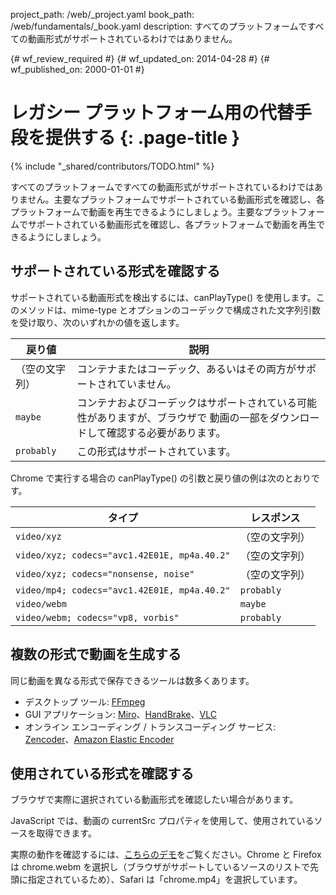 project_path: /web/_project.yaml
book_path: /web/fundamentals/_book.yaml
description: すべてのプラットフォームですべての動画形式がサポートされているわけではありません。

{# wf_review_required #}
{# wf_updated_on: 2014-04-28 #}
{# wf_published_on: 2000-01-01 #}

# レガシー プラットフォーム用の代替手段を提供する {: .page-title }

{% include "_shared/contributors/TODO.html" %}



すべてのプラットフォームですべての動画形式がサポートされているわけではありません。主要なプラットフォームでサポートされている動画形式を確認し、各プラットフォームで動画を再生できるようにしましょう。主要なプラットフォームでサポートされている動画形式を確認し、各プラットフォームで動画を再生できるようにしましょう。



## サポートされている形式を確認する

サポートされている動画形式を検出するには、canPlayType() を使用します。このメソッドは、mime-type とオプションのコーデックで構成された文字列引数を受け取り、次のいずれかの値を返します。

<table class="mdl-data-table mdl-js-data-table">
  <thead>
    <tr>
      <th>戻り値</th>
    <th>説明</th>
    </tr>
  </thead>
  <tbody>
    <tr>
      <td data-th="戻り値">（空の文字列）</td>
      <td data-th="説明">コンテナまたはコーデック、あるいはその両方がサポートされていません。</td>
    </tr>
    <tr>
      <td data-th="戻り値"><code>maybe</code></td>
    <td data-th="説明">
        コンテナおよびコーデックはサポートされている可能性がありますが、ブラウザで
        動画の一部をダウンロードして確認する必要があります。
      </td>
    </tr>
    <tr>
      <td data-th="戻り値"><code>probably</code></td>
      <td data-th="説明">この形式はサポートされています。
      </td>
    </tr>
  </tbody>
</table>

Chrome で実行する場合の canPlayType() の引数と戻り値の例は次のとおりです。


<table class="mdl-data-table mdl-js-data-table">
  <thead>
    <tr>
      <th>タイプ</th>
      <th>レスポンス</th>
    </tr>
  </thead>
  <tbody>
    <tr>
      <td data-th="タイプ"><code>video/xyz</code></td>
      <td data-th="レスポンス">（空の文字列）</td>
    </tr>
    <tr>
      <td data-th="タイプ"><code>video/xyz; codecs="avc1.42E01E, mp4a.40.2"</code></td>
      <td data-th="レスポンス">（空の文字列）</td>
    </tr>
    <tr>
      <td data-th="タイプ"><code>video/xyz; codecs="nonsense, noise"</code></td>
      <td data-th="レスポンス">（空の文字列）</td>
    </tr>
    <tr>
      <td data-th="タイプ"><code>video/mp4; codecs="avc1.42E01E, mp4a.40.2"</code></td>
      <td data-th="レスポンス"><code>probably</code></td>
    </tr>
    <tr>
      <td data-th="タイプ"><code>video/webm</code></td>
      <td data-th="レスポンス"><code>maybe</code></td>
    </tr>
    <tr>
      <td data-th="タイプ"><code>video/webm; codecs="vp8, vorbis"</code></td>
      <td data-th="レスポンス"><code>probably</code></td>
    </tr>
  </tbody>
</table>


## 複数の形式で動画を生成する

同じ動画を異なる形式で保存できるツールは数多くあります。

* デスクトップ ツール: [FFmpeg](//ffmpeg.org/)
* GUI アプリケーション: [Miro](//www.mirovideoconverter.com/)、[HandBrake](//handbrake.fr/)、[VLC](//www.videolan.org/)
* オンライン エンコーディング / トランスコーディング サービス: [Zencoder](//en.wikipedia.org/wiki/Zencoder)、[Amazon Elastic Encoder](//aws.amazon.com/elastictranscoder)

## 使用されている形式を確認する

ブラウザで実際に選択されている動画形式を確認したい場合があります。

JavaScript では、動画の currentSrc プロパティを使用して、使用されているソースを取得できます。

実際の動作を確認するには、<a href="https://googlesamples.github.io/web-fundamentals/samples/../fundamentals/design-and-ui/media/video/video-main.html">こちらのデモ</a>をご覧ください。Chrome と Firefox は chrome.webm を選択し（ブラウザがサポートしているソースのリストで先頭に指定されているため）、Safari は「chrome.mp4」を選択しています。




